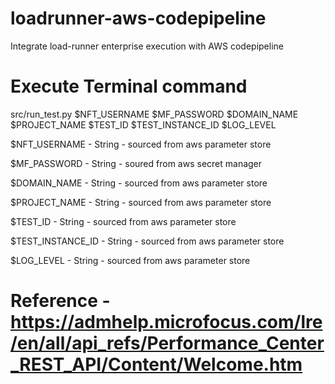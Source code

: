 # loadrunner-aws-codepipeline
Integrate load-runner enterprise execution with AWS codepipeline

# Execute Terminal command 		

src/run_test.py $NFT_USERNAME $MF_PASSWORD $DOMAIN_NAME $PROJECT_NAME $TEST_ID $TEST_INSTANCE_ID $LOG_LEVEL

$NFT_USERNAME - String -  sourced from aws parameter store

$MF_PASSWORD - String - soured from aws secret manager

$DOMAIN_NAME - String - sourced from aws parameter store

$PROJECT_NAME - String - sourced from aws parameter store

$TEST_ID - String - sourced from aws parameter store

$TEST_INSTANCE_ID - String - sourced from aws parameter store

$LOG_LEVEL - String - sourced from aws parameter store

# Reference - https://admhelp.microfocus.com/lre/en/all/api_refs/Performance_Center_REST_API/Content/Welcome.htm
